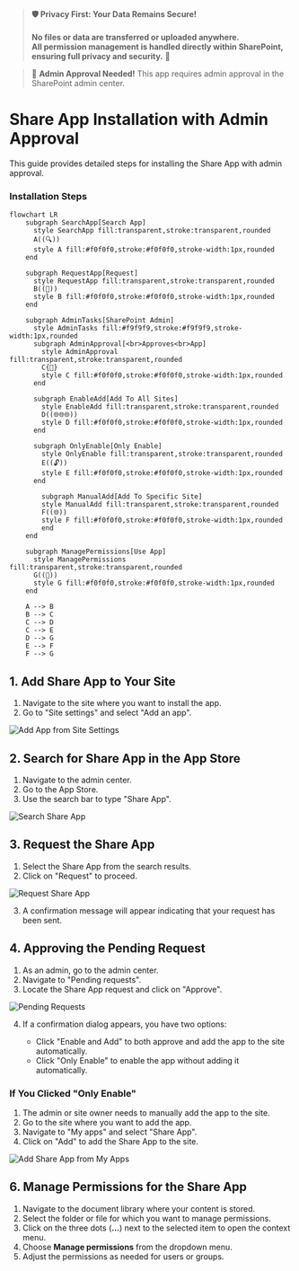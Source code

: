 
> #### 🛡️ **Privacy First: Your Data Remains Secure!**
>  
> **No files or data are transferred or uploaded anywhere.**  
> **All permission management is handled directly within SharePoint, ensuring full privacy and security.** 🔐

> 🚨 **Admin Approval Needed!**
> This app requires admin approval in the SharePoint admin center.  


# Share App Installation with Admin Approval

This guide provides detailed steps for installing the Share App with admin approval.

### Installation Steps

```mermaid
flowchart LR
    subgraph SearchApp[Search App]
      style SearchApp fill:transparent,stroke:transparent,rounded
      A((🔍))
      style A fill:#f0f0f0,stroke:#f0f0f0,stroke-width:1px,rounded
    end

    subgraph RequestApp[Request]
      style RequestApp fill:transparent,stroke:transparent,rounded
      B((📝))
      style B fill:#f0f0f0,stroke:#f0f0f0,stroke-width:1px,rounded
    end

    subgraph AdminTasks[SharePoint Admin]
      style AdminTasks fill:#f9f9f9,stroke:#f9f9f9,stroke-width:1px,rounded
      subgraph AdminApproval[<br>Approves<br>App]
        style AdminApproval fill:transparent,stroke:transparent,rounded
        C{🚨}
        style C fill:#f0f0f0,stroke:#f0f0f0,stroke-width:1px,rounded
      end

      subgraph EnableAdd[Add To All Sites]
        style EnableAdd fill:transparent,stroke:transparent,rounded
        D((🌐🌐🌐))
        style D fill:#f0f0f0,stroke:#f0f0f0,stroke-width:1px,rounded
      end

      subgraph OnlyEnable[Only Enable]
        style OnlyEnable fill:transparent,stroke:transparent,rounded
        E((🔓))
        style E fill:#f0f0f0,stroke:#f0f0f0,stroke-width:1px,rounded
      end

        subgraph ManualAdd[Add To Specific Site]
        style ManualAdd fill:transparent,stroke:transparent,rounded
        F((🌐))
        style F fill:#f0f0f0,stroke:#f0f0f0,stroke-width:1px,rounded
        end
    end

    subgraph ManagePermissions[Use App]
      style ManagePermissions fill:transparent,stroke:transparent,rounded
      G((🔐))
      style G fill:#f0f0f0,stroke:#f0f0f0,stroke-width:1px,rounded
    end

    A --> B
    B --> C
    C --> D
    C --> E
    D --> G
    E --> F
    F --> G
```

## 1. Add Share App to Your Site

1. Navigate to the site where you want to install the app.
2. Go to "Site settings" and select "Add an app".

![Add App from Site Settings](/_media/sharepoint-site-settings-add-app.png)

## 2. Search for Share App in the App Store

1. Navigate to the admin center.
2. Go to the App Store.
3. Use the search bar to type "Share App".

![Search Share App](/_media/app-store-search-share-app.png)

## 3. Request the Share App

1. Select the Share App from the search results.
2. Click on "Request" to proceed.

![Request Share App](/_media/app-store-share-app-request.png)

3. A confirmation message will appear indicating that your request has been sent.

<!--- ![Request Sent](/_media/app-store-share-app-request-sent.png) -->

## 4. Approving the Pending Request

1. As an admin, go to the admin center.
2. Navigate to "Pending requests".
3. Locate the Share App request and click on "Approve".

![Pending Requests](/_media/admin-center-pending-requests-share-app-approve.png)

4. If a confirmation dialog appears, you have two options:
    - Click "Enable and Add" to both approve and add the app to the site automatically.

    <!--- ![Enable and Add](/_media/admin-center-pending-requests-share-app-enable-and-add-confirm.png) -->

    - Click "Only Enable" to enable the app without adding it automatically.

    <!--- ![Only Enable](/_media/admin-center-pending-requests-share-app-only-enable-confirm.png) -->

### If You Clicked "Only Enable"

1. The admin or site owner needs to manually add the app to the site.
2. Go to the site where you want to add the app.
3. Navigate to "My apps" and select "Share App".
4. Click on "Add" to add the Share App to the site.

![Add Share App from My Apps](/_media/sharepoint-site-myapps-share-app-add.png)

## 6. Manage Permissions for the Share App

1. Navigate to the document library where your content is stored.
2. Select the folder or file for which you want to manage permissions.
3. Click on the three dots (**...**) next to the selected item to open the context menu.
4. Choose **Manage permissions** from the dropdown menu.
5. Adjust the permissions as needed for users or groups.
